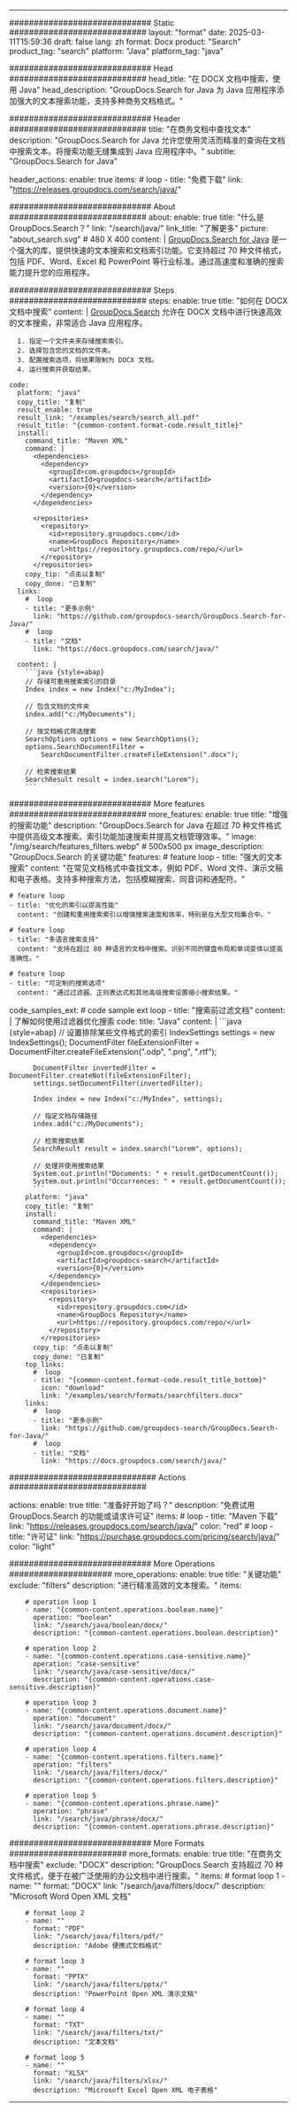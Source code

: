 
---
############################# Static ############################
layout: "format"
date:  2025-03-11T15:59:36
draft: false
lang: zh
format: Docx
product: "Search"
product_tag: "search"
platform: "Java"
platform_tag: "java"

############################# Head ############################
head_title: "在 DOCX 文档中搜索，使用 Java"
head_description: "GroupDocs.Search for Java 为 Java 应用程序添加强大的文本搜索功能，支持多种商务文档格式。"

############################# Header ############################
title: "在商务文档中查找文本" 
description: "GroupDocs.Search for Java 允许您使用灵活而精准的查询在文档中搜索文本。将搜索功能无缝集成到 Java 应用程序中。"
subtitle: "GroupDocs.Search for Java" 

header_actions:
  enable: true
  items:
    #  loop
    - title: "免费下载"
      link: "https://releases.groupdocs.com/search/java/"
      
############################# About ############################
about:
    enable: true
    title: "什么是 GroupDocs.Search？"
    link: "/search/java/"
    link_title: "了解更多"
    picture: "about_search.svg" # 480 X 400
    content: |
       [GroupDocs.Search for Java](/search/java/) 是一个强大的库，提供快速的文本搜索和文档索引功能。它支持超过 70 种文件格式，包括 PDF、Word、Excel 和 PowerPoint 等行业标准。通过高速度和准确的搜索能力提升您的应用程序。

############################# Steps ############################
steps:
    enable: true
    title: "如何在 DOCX 文档中搜索"
    content: |
      [GroupDocs.Search](/search/java/) 允许在 DOCX 文档中进行快速高效的文本搜索，非常适合 Java 应用程序。
      
      1. 指定一个文件夹来存储搜索索引。
      2. 选择包含您的文档的文件夹。
      3. 配置搜索选项，将结果限制为 DOCX 文档。
      4. 运行搜索并获取结果。
   
    code:
      platform: "java"
      copy_title: "复制"
      result_enable: true
      result_link: "/examples/search/search_all.pdf"
      result_title: "{common-content.format-code.result_title}"
      install:
        command_title: "Maven XML"
        command: |
          <dependencies>
            <dependency>
              <groupId>com.groupdocs</groupId>
              <artifactId>groupdocs-search</artifactId>
              <version>{0}</version>
            </dependency>
          </dependencies>

          <repositories>
            <repository>
              <id>repository.groupdocs.com</id>
              <name>GroupDocs Repository</name>
              <url>https://repository.groupdocs.com/repo/</url>
            </repository>
          </repositories>
        copy_tip: "点击以复制"
        copy_done: "已复制"
      links:
        #  loop
        - title: "更多示例"
          link: "https://github.com/groupdocs-search/GroupDocs.Search-for-Java/"
        #  loop
        - title: "文档"
          link: "https://docs.groupdocs.com/search/java/"
          
      content: |
        ```java {style=abap}
        // 存储可重用搜索索引的目录
        Index index = new Index("c:/MyIndex");

        // 包含文档的文件夹
        index.add("c:/MyDocuments");

        // 按文档格式筛选搜索
        SearchOptions options = new SearchOptions();
        options.SearchDocumentFilter = 
            SearchDocumentFilter.createFileExtension(".docx");

        // 检索搜索结果
        SearchResult result = index.search("Lorem");
        ```            

############################# More features ############################
more_features:
  enable: true
  title: "增强的搜索功能"
  description: "GroupDocs.Search for Java 在超过 70 种文件格式中提供高级文本搜索。索引功能加速搜索并提高文档管理效率。"
  image: "/img/search/features_filters.webp" # 500x500 px
  image_description: "GroupDocs.Search 的关键功能"
  features:
    # feature loop
    - title: "强大的文本搜索"
      content: "在常见文档格式中查找文本，例如 PDF、Word 文件、演示文稿和电子表格。支持多种搜索方法，包括模糊搜索、同音词和通配符。"

    # feature loop
    - title: "优化的索引以提高性能"
      content: "创建和重用搜索索引以增强搜索速度和效率，特别是在大型文档集合中。"

    # feature loop
    - title: "多语言搜索支持"
      content: "支持在超过 80 种语言的文档中搜索。识别不同的键盘布局和单词变体以提高准确性。"

    # feature loop
    - title: "可定制的搜索选项"
      content: "通过过滤器、正则表达式和其他高级搜索设置缩小搜索结果。"
      
  code_samples_ext:
    # code sample ext loop
    - title: "搜索前过滤文档"
      content: |
        了解如何使用过滤器优化搜索
      code:
        title: "Java"
        content: |
          ```java {style=abap}
          // 设置排除某些文件格式的索引
          IndexSettings settings = new IndexSettings();
          DocumentFilter fileExtensionFilter = 
            DocumentFilter.createFileExtension(".odp", ".png", ".rtf");

          DocumentFilter invertedFilter = DocumentFilter.createNot(fileExtensionFilter);
          settings.setDocumentFilter(invertedFilter);

          Index index = new Index("c:/MyIndex", settings);
              
          // 指定文档存储路径
          index.add("c:/MyDocuments");

          // 检索搜索结果
          SearchResult result = index.search("Lorem", options);
          
          // 处理并使用搜索结果
          System.out.println("Documents: " + result.getDocumentCount());
          System.out.println("Occurrences: " + result.getDocumentCount());
          ```
        platform: "java"
        copy_title: "复制"
        install:
          command_title: "Maven XML"
          command: |
            <dependencies>
              <dependency>
                <groupId>com.groupdocs</groupId>
                <artifactId>groupdocs-search</artifactId>
                <version>{0}</version>
              </dependency>
            </dependencies>
            <repositories>
              <repository>
                <id>repository.groupdocs.com</id>
                <name>GroupDocs Repository</name>
                <url>https://repository.groupdocs.com/repo/</url>
              </repository>
            </repositories>
          copy_tip: "点击以复制"
          copy_done: "已复制"
        top_links:
          #  loop
          - title: "{common-content.format-code.result_title_bottom}"
            icon: "download"
            link: "/examples/search/formats/searchfilters.docx"
        links:
          #  loop
          - title: "更多示例"
            link: "https://github.com/groupdocs-search/GroupDocs.Search-for-Java/"
          #  loop
          - title: "文档"
            link: "https://docs.groupdocs.com/search/java/"
            

            


############################## Actions ############################

actions:
  enable: true
  title: "准备好开始了吗？"
  description: "免费试用 GroupDocs.Search 的功能或请求许可证"
  items:
    #  loop
    - title: "Maven 下载"
      link: "https://releases.groupdocs.com/search/java/"
      color: "red"
        #  loop
    - title: "许可证"
      link: "https://purchase.groupdocs.com/pricing/search/java/"
      color: "light"


############################# More Operations #####################
more_operations:
    enable: true
    title: "关键功能"
    exclude: "filters"
    description: "进行精准高效的文本搜索。"
    items: 
          
        # operation loop 1
        - name: "{common-content.operations.boolean.name}"
          operation: "boolean"
          link: "/search/java/boolean/docx/"
          description: "{common-content.operations.boolean.description}"

        # operation loop 2
        - name: "{common-content.operations.case-sensitive.name}"
          operation: "case-sensitive"
          link: "/search/java/case-sensitive/docx/"
          description: "{common-content.operations.case-sensitive.description}"

        # operation loop 3
        - name: "{common-content.operations.document.name}"
          operation: "document"
          link: "/search/java/document/docx/"
          description: "{common-content.operations.document.description}"

        # operation loop 4
        - name: "{common-content.operations.filters.name}"
          operation: "filters"
          link: "/search/java/filters/docx/"
          description: "{common-content.operations.filters.description}"

        # operation loop 5
        - name: "{common-content.operations.phrase.name}"
          operation: "phrase"
          link: "/search/java/phrase/docx/"
          description: "{common-content.operations.phrase.description}"
          
        
          
############################# More Formats ########################
more_formats:
    enable: true
    title: "在商务文档中搜索"
    exclude: "DOCX"
    description: "GroupDocs.Search 支持超过 70 种文件格式，便于在被广泛使用的办公文档中进行搜索。"
    items: 
        # format loop 1
        - name: ""
          format: "DOCX"
          link: "/search/java/filters/docx/"
          description: "Microsoft Word Open XML 文档"
          
        # format loop 2
        - name: ""
          format: "PDF"
          link: "/search/java/filters/pdf/"
          description: "Adobe 便携式文档格式"
          
        # format loop 3
        - name: ""
          format: "PPTX"
          link: "/search/java/filters/pptx/"
          description: "PowerPoint Open XML 演示文稿"

        # format loop 4
        - name: ""
          format: "TXT"
          link: "/search/java/filters/txt/"
          description: "文本文档"
          
        # format loop 5
        - name: ""
          format: "XLSX"
          link: "/search/java/filters/xlsx/"
          description: "Microsoft Excel Open XML 电子表格"
  

---